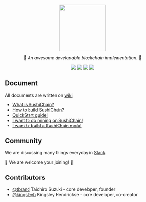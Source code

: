 <p align="center">
  <img src="https://raw.githubusercontent.com/SushiChain/SushiChain/master/imgs/sushichain.png" width="150" height="150" />
</p1>

<p align="center">🍣 <i>An awesome developable blockchain implementation.</i> 🍣</p>

<p align="center"><a href="https://circleci.com/gh/SushiChain/SushiChain/tree/master"><img src="https://circleci.com/gh/SushiChain/SushiChain/tree/master.png?circle-token=099c1a2ed8be9aebf10eb09f79d65dfa4b05cf8e"></a>
<a href="https://sushicoin.xyz/viewType.html?buildTypeId=SushiChain_1MainBuild&guest=1">
<img src="https://sushicoin.xyz/app/rest/builds/buildType:(id:SushiChain_1MainBuild)/statusIcon"/></a>
<a href="https://bit.ly/2HJBu1z"><img src="https://img.shields.io/badge/slack-join-orange.svg"></a>  <a href="https://github.com/SushiChain/SushiChain/wiki"><img src="https://img.shields.io/badge/document-wiki-yellow.svg"></a></p>

## Document

All documents are written on [wiki](https://github.com/SushiChain/SushiChain/wiki)

* [What is SushiChain?](https://github.com/SushiChain/SushiChain/wiki/What-is-SushiChain%3F)
* [How to build SushiChain?](https://github.com/SushiChain/SushiChain/wiki/How-to-build-SushiChain%3F)
* [QuickStart guide!](https://github.com/SushiChain/SushiChain/wiki/SushiChain-QuickStart)
* [I want to do mining on SushiChain!](https://github.com/SushiChain/SushiChain/wiki/Mining-SushiChain)
* [I want to build a SushiChain node!](https://github.com/SushiChain/SushiChain/wiki/Build-a-SushiChain-node)

## Community

We are discussing many things everyday in [Slack](https://bit.ly/2HJBu1z).

🍣 We are welcome your joining! 🍣

## Contributors
- [@tbrand](https://github.com/tbrand) Taichiro Suzuki - core developer, founder
- [@kingsleyh](https://github.com/kingsleyh) Kingsley Hendrickse - core developer, co-creator
